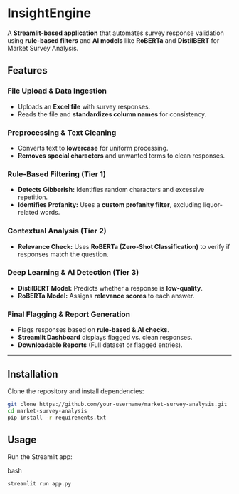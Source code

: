 # InsightEngine  
A **Streamlit-based application** that automates survey response validation using **rule-based filters** and **AI models** like **RoBERTa** and **DistilBERT** for Market Survey Analysis.


## Features  

### **File Upload & Data Ingestion**  
 * Uploads an **Excel file** with survey responses.  
 * Reads the file and **standardizes column names** for consistency. 

### **Preprocessing & Text Cleaning**  
* Converts text to **lowercase** for uniform processing.  
* **Removes special characters** and unwanted terms to clean responses.  

### **Rule-Based Filtering (Tier 1)**  
* **Detects Gibberish:** Identifies random characters and excessive repetition.  
* **Identifies Profanity:** Uses a **custom profanity filter**, excluding liquor-related words.  

### **Contextual Analysis (Tier 2)**  
* **Relevance Check:** Uses **RoBERTa (Zero-Shot Classification)** to verify if responses match the question.  

### **Deep Learning & AI Detection (Tier 3)**  
* **DistilBERT Model:** Predicts whether a response is **low-quality**.  
* **RoBERTa Model:** Assigns **relevance scores** to each answer.  

### **Final Flagging & Report Generation**  
* Flags responses based on **rule-based & AI checks**.  
* **Streamlit Dashboard** displays flagged vs. clean responses.  
* **Downloadable Reports** (Full dataset or flagged entries). 

---

## Installation  

Clone the repository and install dependencies:  

```bash
git clone https://github.com/your-username/market-survey-analysis.git
cd market-survey-analysis
pip install -r requirements.txt
```

## Usage
Run the Streamlit app:

bash
```
streamlit run app.py
```
